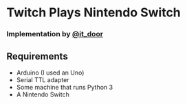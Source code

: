 # Twitch Plays Nintendo Switch
### Implementation by [@it_door](https://twitch.tv/it_door)

## Requirements
- Arduino (I used an Uno)
- Serial TTL adapter
- Some machine that runs Python 3
- A Nintendo Switch

